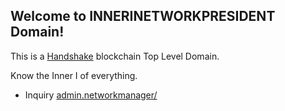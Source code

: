 ## Welcome to INNERINETWORKPRESIDENT Domain!

This is a [Handshake](https://handshake.org/) blockchain Top Level Domain.

Know the Inner I of everything.

- Inquiry [admin.networkmanager/](http://admin.networkmanager/)
